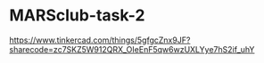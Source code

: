 # MARSclub-task-2
https://www.tinkercad.com/things/5gfgcZnx9JF?sharecode=zc7SKZ5W912QRX_OIeEnF5qw6wzUXLYye7hS2if_uhY
